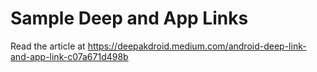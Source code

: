 # Sample Deep and App Links
Read the article at https://deepakdroid.medium.com/android-deep-link-and-app-link-c07a671d498b